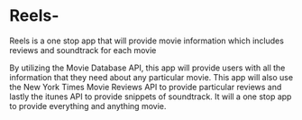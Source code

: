 # Reels-
Reels is a one stop app that will provide movie information which includes reviews and soundtrack for each movie

By utilizing the Movie Database API, this app will provide users with all the information that they need about any particular movie. This app will also use the New York Times Movie Reviews API to provide particular reviews and lastly the itunes API to provide snippets of soundtrack. It will a one stop app to provide everything and anything movie. 
